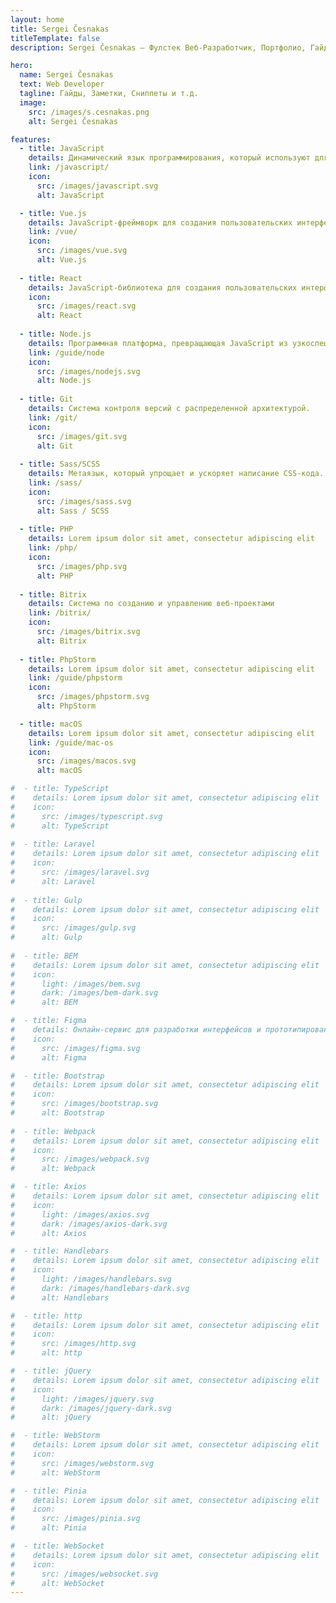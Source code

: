 ```yaml
---
layout: home
title: Sergei Česnakas
titleTemplate: false
description: Sergei Česnakas — Фулстек Веб-Разработчик, Портфолио, Гайды, Заметки, Сниппеты.

hero:
  name: Sergei Česnakas
  text: Web Developer
  tagline: Гайды, Заметки, Сниппеты и т.д.
  image:
    src: /images/s.cesnakas.png
    alt: Sergei Česnakas

features:
  - title: JavaScript
    details: Динамический язык программирования, который используют для создания интерактивных веб-страниц.
    link: /javascript/
    icon:
      src: /images/javascript.svg
      alt: JavaScript

  - title: Vue.js
    details: JavaScript-фреймворк для создания пользовательских интерфейсов (UI).
    link: /vue/
    icon:
      src: /images/vue.svg
      alt: Vue.js
    
  - title: React
    details: JavaScript-библиотека для создания пользовательских интерфейсов (UI).
    icon:
      src: /images/react.svg
      alt: React
      
  - title: Node.js
    details: Программная платформа, превращающая JavaScript из узкоспециализированного языка в язык общего назначения.
    link: /guide/node
    icon:
      src: /images/nodejs.svg
      alt: Node.js
      
  - title: Git
    details: Система контроля версий с распределенной архитектурой.
    link: /git/
    icon:
      src: /images/git.svg
      alt: Git
      
  - title: Sass/SCSS
    details: Метаязык, который упрощает и ускоряет написание CSS-кода.
    link: /sass/
    icon:
      src: /images/sass.svg
      alt: Sass / SCSS
      
  - title: PHP
    details: Lorem ipsum dolor sit amet, consectetur adipiscing elit
    link: /php/
    icon:
      src: /images/php.svg
      alt: PHP
      
  - title: Bitrix
    details: Система по созданию и управлению веб-проектами
    link: /bitrix/
    icon:
      src: /images/bitrix.svg
      alt: Bitrix
      
  - title: PhpStorm
    details: Lorem ipsum dolor sit amet, consectetur adipiscing elit
    link: /guide/phpstorm
    icon:
      src: /images/phpstorm.svg
      alt: PhpStorm

  - title: macOS
    details: Lorem ipsum dolor sit amet, consectetur adipiscing elit
    link: /guide/mac-os
    icon:
      src: /images/macos.svg
      alt: macOS

#  - title: TypeScript
#    details: Lorem ipsum dolor sit amet, consectetur adipiscing elit
#    icon:
#      src: /images/typescript.svg
#      alt: TypeScript
      
#  - title: Laravel
#    details: Lorem ipsum dolor sit amet, consectetur adipiscing elit
#    icon:
#      src: /images/laravel.svg
#      alt: Laravel
      
#  - title: Gulp
#    details: Lorem ipsum dolor sit amet, consectetur adipiscing elit
#    icon:
#      src: /images/gulp.svg
#      alt: Gulp
    
#  - title: BEM
#    details: Lorem ipsum dolor sit amet, consectetur adipiscing elit
#    icon:
#      light: /images/bem.svg
#      dark: /images/bem-dark.svg
#      alt: BEM

#  - title: Figma
#    details: Онлайн-сервис для разработки интерфейсов и прототипирования.
#    icon:
#      src: /images/figma.svg
#      alt: Figma

#  - title: Bootstrap
#    details: Lorem ipsum dolor sit amet, consectetur adipiscing elit
#    icon:
#      src: /images/bootstrap.svg
#      alt: Bootstrap
      
#  - title: Webpack
#    details: Lorem ipsum dolor sit amet, consectetur adipiscing elit
#    icon:
#      src: /images/webpack.svg
#      alt: Webpack

#  - title: Axios
#    details: Lorem ipsum dolor sit amet, consectetur adipiscing elit
#    icon:
#      light: /images/axios.svg
#      dark: /images/axios-dark.svg
#      alt: Axios

#  - title: Handlebars
#    details: Lorem ipsum dolor sit amet, consectetur adipiscing elit
#    icon:
#      light: /images/handlebars.svg
#      dark: /images/handlebars-dark.svg
#      alt: Handlebars

#  - title: http
#    details: Lorem ipsum dolor sit amet, consectetur adipiscing elit
#    icon:
#      src: /images/http.svg
#      alt: http

#  - title: jQuery
#    details: Lorem ipsum dolor sit amet, consectetur adipiscing elit
#    icon:
#      light: /images/jquery.svg
#      dark: /images/jquery-dark.svg
#      alt: jQuery

#  - title: WebStorm
#    details: Lorem ipsum dolor sit amet, consectetur adipiscing elit
#    icon:
#      src: /images/webstorm.svg
#      alt: WebStorm

#  - title: Pinia
#    details: Lorem ipsum dolor sit amet, consectetur adipiscing elit
#    icon:
#      src: /images/pinia.svg
#      alt: Pinia

#  - title: WebSocket
#    details: Lorem ipsum dolor sit amet, consectetur adipiscing elit
#    icon:
#      src: /images/websocket.svg
#      alt: WebSocket
---
```

